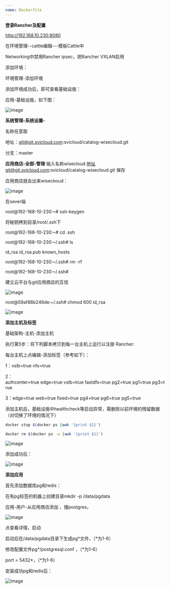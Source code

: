 ```yaml
---
name: Dockerfile
---
```

**登录Rancher及配置**

http://192.168.10.230:8080

在环境管理--cattle编辑---模板Cattle中

Networking中禁用Rancher ipsec，把Rancher VXLAN启用

添加环境：

环境管理-添加环境

添加环境成功后，即可查看基础设施：

应用-基础设施，如下图：

![image](https://note.youdao.com/yws/api/personal/file/CB5A48AF2C5747EE82AB186735DBDD48?method=download&shareKey=d7f717379056b5e3e0932a2810a144c6)

**系统管理-系统设置-**

名称任意取

地址：git@git.svicloud.com:svicloud/catalog-wisecloud.git 

分支：master



**应用商店-全部-管理**
输入名称wisecloud
地址git@git.svicloud.com:svicloud/catalog-wisecloud.git  保存

应用商店就会出来wiseckoud：

![image](https://note.youdao.com/yws/api/personal/file/0127C2072B854988A5508E0B14DB625F?method=download&shareKey=b0a89c43b60073d3df2aae805a7a29fb)


在sever端

root@192-168-10-230:~# ssh-keygen 

将秘钥拷到目录/root/.ssh下

root@192-168-10-230:~# cd .ssh

root@192-168-10-230:~/.ssh# ls

id_rsa  id_rsa.pub  known_hosts

root@192-168-10-230:~/.ssh# rm -rf 

root@192-168-10-230:~/.ssh# 

建立云平台与git应用商店的互信

![image](https://note.youdao.com/yws/api/personal/file/431BFCB09E7D4769886E3A5650069969?method=download&shareKey=e0e32bd3f83d71b51d7376488c416520)

root@59af88b246de:~/.ssh# chmod 600 id_rsa 

![image](https://note.youdao.com/yws/api/personal/file/2057107302574D70A8B981DCE11E1CA7?method=download&shareKey=a0fbd48e3b9c10c7d09ebf672b448a01)

**添加主机及标签**

基础架构-主机-添加主机

执行第5步：将下列脚本拷贝到每一台主机上运行以注册 Rancher:

每台主机上点编辑-添加标签（参考如下）：

1：vslb=true nfs=true

2：authcenter=true edge=true vslb=true fastdfs=true pg2=true pg1=true pg3=true

3：edge=true web=true fixed=true pg4=true pg6=true pg5=true

添加主机后，基础设施中healthcheck等启动异常，需删除以前环境的残留数据（对切换了环境的情况下）

```bash
docker stop $(docker ps |awk '{print $1}')

docker rm $(docker ps -a |awk '{print $1}')
```

![image](https://note.youdao.com/yws/api/personal/file/FE64D72163F0437381B90B5DC95E4C8B?method=download&shareKey=0c4537f237049b562a8b3751a290cb1c)

添加成功后：

![image](https://note.youdao.com/yws/api/personal/file/F29EC923B75742D7AA14B2FF62B75FFD?method=download&shareKey=75f56cc0cafd7c67cd98b533f6037b60)


**添加应用**

首先添加数据库pg和redis：

在有pg标签的机器上创建目录mkdir -p /data/pgdata

应用-用户-从应用商店添加 ，搜postgres，

![image](https://note.youdao.com/yws/api/personal/file/181A0C72FB9C4F298D8404F603D431A0?method=download&shareKey=af218aaf6875472582625657f18ace2d)


点查看详情，启动

启动后在/data/pgdata目录下生成pg*文件，（*为1-6）

修改配置文件pg*/postgresql.conf ，（*为1-6）

port = 5432*，（*为1-6）

安装成功pg和redis后：

![image](https://note.youdao.com/yws/api/personal/file/DBE316AF1B40485DAEB1677C1F5E00E8?method=download&shareKey=54f23454ff7f756b9bbcd5d18fd2dab8)
